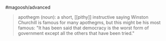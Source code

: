 #magoosh/advanced

> apothegm (noun): a short, [[pithy]] instructive saying 
Winston Churchill is famous for many apothegms, but this might be his most famous: "It has been said that democracy is the worst form of government except all the others that have been tried." 
